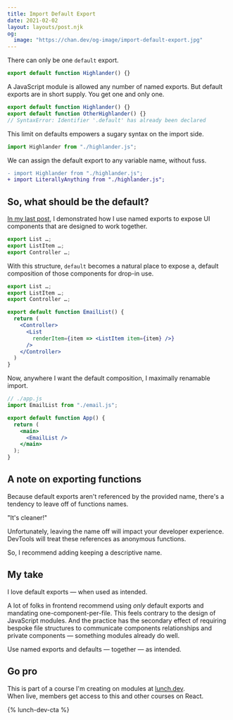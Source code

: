 ```yaml
---
title: Import Default Export
date: 2021-02-02
layout: layouts/post.njk
og:
  image: "https://chan.dev/og-image/import-default-export.jpg"
---
```


There can only be one `default` export.

```js
export default function Highlander() {}
```

A JavaScript module is allowed any number of named exports. But default exports are in short supply. You get one and only one.

```js
export default function Highlander() {}
export default function OtherHighlander() {}
// SyntaxError: Identifier '.default' has already been declared
```

This limit on defaults empowers a sugary syntax on the import side.

```js
import Highlander from "./highlander.js";
```

We can assign the default export to any variable name, without fuss.

```diff
- import Highlander from "./highlander.js";
+ import LiterallyAnything from "./highlander.js";
```

## So, what should be the default?

[In my last post](../import-all-named-exports-into-one-variable), I demonstrated how I use named exports to expose UI components that are designed to work together.

```js
export List …;
export ListItem …;
export Controller …;
```

With this structure, `default` becomes a natural place to expose a, default composition of those components for drop-in use.

```jsx
export List …;
export ListItem …;
export Controller …;

export default function EmailList() {
  return (
    <Controller>
      <List
        renderItem={item => <ListItem item={item} />}
      />
    </Controller>
  )
}
```

Now, anywhere I want the default composition, I maximally renamable import.

```jsx
// ./app.js
import EmailList from "./email.js";

export default function App() {
  return (
    <main>
      <EmailList />
    </main>
  );
}
```

## A note on exporting functions

Because default exports aren't referenced by the provided name, there's a tendency to leave off of functions names.

"It's cleaner!"

Unfortunately, leaving the name off will impact your developer experience. DevTools will treat these references as anonymous functions.

So, I recommend adding keeping a descriptive name.

## My take

I love default exports — when used as intended.

A lot of folks in frontend recommend using _only_ default exports and mandating one-component-per-file. This feels contrary to the design of JavaScript modules. And the practice has the secondary effect of requiring bespoke file structures to communicate components relationships and private components — something modules already do well.

Use named exports and defaults — together — as intended.

## Go pro

This is part of a course I'm creating on modules at [lunch.dev](https://www.lunch.dev).  
When live, members get access to this and other courses on React.

{% lunch-dev-cta %}
